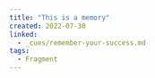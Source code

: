 ```yaml
---
title: "This is a memory"
created: 2022-07-30
linked:
  - _cues/remember-your-success.md
tags:
  - Fragment
---
```

